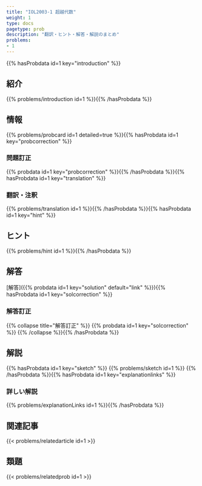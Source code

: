 ```yaml
---
title: "IOL2003-1 超越代数"
weight: 1
type: docs
pagetype: prob
description: "翻訳・ヒント・解答・解説のまとめ"
problems: 
- 1
---
```


{{% hasProbdata id=1 key="introduction" %}}

## 紹介

{{% problems/introduction id=1 %}}{{% /hasProbdata %}}

## 情報

{{% problems/probcard id=1 detailed=true %}}{{% hasProbdata id=1 key="probcorrection" %}}

### 問題訂正

{{% probdata id=1 key="probcorrection" %}}{{% /hasProbdata %}}{{% hasProbdata id=1 key="translation" %}}

### 翻訳・注釈

{{% problems/translation id=1 %}}{{% /hasProbdata %}}{{% hasProbdata id=1 key="hint" %}}

## ヒント

{{% problems/hint id=1 %}}{{% /hasProbdata %}}

## 解答

[解答]({{% probdata id=1 key="solution" default="link" %}}){{% hasProbdata id=1 key="solcorrection" %}}

### 解答訂正

{{% collapse title="解答訂正" %}}
{{% probdata id=1 key="solcorrection" %}}
{{% /collapse %}}{{% /hasProbdata %}}

## 解説

{{% hasProbdata id=1 key="sketch" %}}
{{% problems/sketch id=1 %}}
{{% /hasProbdata %}}{{% hasProbdata id=1 key="explanationlinks" %}}

### 詳しい解説

{{% problems/explanationLinks id=1 %}}{{% /hasProbdata %}}

## 関連記事

{{< problems/relatedarticle id=1 >}}

## 類題

{{< problems/relatedprob id=1 >}}

